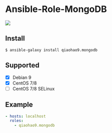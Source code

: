 # Ansible-Role-MongoDB

![](https://github.com/QiaoHao9/ansible-role-mongodb/actions/workflows/galaxy.yml/badge.svg)

## Install

```shell
$ ansible-galaxy install qiaohao9.mongodb
```
## Supported

- [x] Debian 9
- [x] CentOS 7/8
- [ ] CentOS 7/8 SELinux

## Example

```yaml
- hosts: localhost
  roles:
    - qiaohao9.mongodb
```
